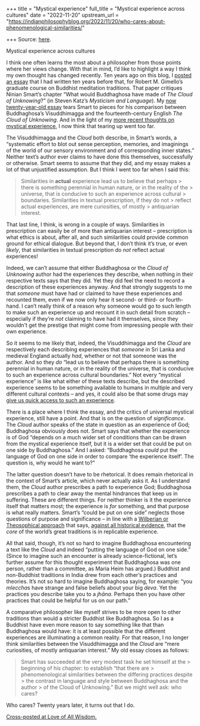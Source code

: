 +++
title = "Mystical experience"
full_title = "Mystical experience across cultures"
date = "2022-11-20"
upstream_url = "https://indianphilosophyblog.org/2022/11/20/who-cares-about-phenomenological-similarities/"

+++
Source: [here](https://indianphilosophyblog.org/2022/11/20/who-cares-about-phenomenological-similarities/).

Mystical experience across cultures

I think one often learns the most about a philosopher from those points where her views change. With that in mind, I’d like to highlight a way I think my own thought has changed recently. Ten years ago on this blog, I [posted an essay](https://loveofallwisdom.com/blog/2012/09/the-trouble-with-phenomenological-similarities/) that I had written ten years before that, for Robert M. Gimello’s graduate course on Buddhist meditation traditions. That paper critiques Ninian Smart’s chapter “What would Buddhaghosa have made of *The Cloud of Unknowing*?” (in Steven Katz’s *Mysticism and Language*). My [now twenty-year-old essay](https://loveofallwisdom.com/blog/2012/09/the-trouble-with-phenomenological-similarities/) tears Smart to pieces for his comparison between Buddhaghosa’s Visuddhimagga and the fourteenth-century English *The Cloud of Unknowing*. And in the light of my [more recent thoughts on mystical experience](https://loveofallwisdom.com/blog/2022/11/mystical-experience-across-cultures), I now think that tearing up went too far.

The Visuddhimagga and the *Cloud* both describe, in Smart’s words, a “systematic effort to blot out sense perception, memories, and imaginings of the world of our sensory environment and of corresponding inner states.” Neither text’s author ever claims to have done this themselves, successfully or otherwise. Smart seems to assume that they did, and my essay makes a lot of that unjustified assumption. But I think I went too far when I said this:

> Similarities in **actual** experience lead us to believe that perhaps > there is something perennial in human nature, or in the reality of the > universe, that is conducive to such an experience across cultural > boundaries. Similarities in textual prescription, if they do not > reflect actual experiences, are mere curiosities, of mostly > antiquarian interest.

That last line, I think, is wrong in a couple of ways. Similarities in prescription can easily be of more than antiquarian interest – prescription is what ethics is about, after all, and such similarities could provide common ground for ethical dialogue. But beyond that, I don’t think it’s true, or even *likely*, that similarities in textual prescription do *not* reflect actual experiences!

Indeed, we can’t assume that either Buddhaghosa or the *Cloud of Unknowing* author had the experiences they describe, when nothing in their respective texts says that they did. Yet they did feel the need to record a description of these experiences anyway. And that strongly suggests to me that *someone* must have had or claimed to have these experiences and recounted them, even if we now only hear it second- or third- or fourth-hand. I can’t really think of a reason why someone would go to such length to make such an experience up and recount it in such detail from scratch – especially if they’re *not* claiming to have had it themselves, since they wouldn’t get the prestige that might come from impressing people with their own experience.

So it seems to me likely that, indeed, the Visuddhimagga and the *Cloud* are respectively each describing experiences that *someone* in Sri Lanka and medieval England actually *had*, whether or not that someone was the author. And so they *do* “lead us to believe that perhaps there is something perennial in human nature, or in the reality of the universe, that is conducive to such an experience across cultural boundaries.” Not every “mystical experience” is like what either of these texts describe, but the described experience seems to be something available to humans in multiple and very different cultural contexts – and yes, it could also be that some drugs may [give us quick access to such an experience](https://loveofallwisdom.com/blog/2022/09/on-chemically-induced-mystical-experience/).

There is a place where I think the essay, and the critics of universal mystical experience, still have a point. And that is on the question of *significance*. The *Cloud* author speaks of the state in question as an experience of God; Buddhaghosa obviously does not. Smart says that whether the experience is of God “depends on a much wider set of conditions than can be drawn from the mystical experience itself, but it is a wider set that could be put on one side by Buddhaghosa.” And I asked: “Buddhaghosa *could* put the language of God on one side in order to compare ‘the experience itself’. The question is, why would he want to?”

The latter question doesn’t have to be rhetorical. It does remain rhetorical in the context of Smart’s article, which never actually asks it. As I understand them, the *Cloud* author prescribes a path to experience God; Buddhaghosa prescribes a path to clear away the mental hindrances that keep us in suffering. These are different things. For neither thinker is it the experience itself that matters most; the experience is *for* something, and that purpose is what really matters. Smart’s “could be put on one side” neglects those questions of purpose and significance – in line with a [Wilberian or Theosophical approach](https://loveofallwisdom.com/blog/2022/10/a-speculation-on-ken-wilbers-experiences/) that says, [against all historical evidence](https://open.bu.edu/handle/2144/9372), that the *core* of the world’s great traditions is in replicable experience.

All that said, though, it’s not so hard to imagine Buddhaghosa encountering a text like the *Cloud* and indeed “putting the language of God on one side.” (Since to imagine such an encounter is already science-fictional, let’s further assume for this thought experiment that Buddhaghosa was one person, rather than a committee, as Maria Heim has argued.) Buddhist and non-Buddhist traditions in India drew from each other’s practices and theories. It’s not so hard to imagine Buddhaghosa saying, for example: “you *mleccha*s have strange and false beliefs about your big *deva*. Yet the practices you describe take you to a *jhāna*. Perhaps then you have other practices that could be helpful for us on our path.”

A comparative philosopher like myself strives to be more open to other traditions than would a stricter Buddhist like Buddhaghosa. So I as a Buddhist have even more reason to say something like that than Buddhaghosa would have: it is at least possible that the different experiences are illuminating a common reality. For that reason, I no longer think similarities between the Visuddhimagga and the *Cloud* are “mere curiosities, of mostly antiquarian interest.” My old essay closes as follows:

> Smart has succeeded at the very modest task he set himself at the > beginning of his chapter: to establish “that there are > phenomenological similarities between the differing practices despite > the contrast in language and style between Buddhaghosa and the author > of the Cloud of Unknowing.” But we might well ask: who cares?

Who cares? Twenty years later, it turns out that I do.

[Cross-posted at Love of All Wisdom.](https://loveofallwisdom.com/blog/2022/11/who-cares-about-phenomenological-similarities)
